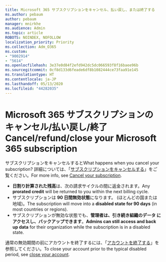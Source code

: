 ```yaml
---
title: Microsoft 365 サブスクリプションをキャンセル、払い戻し、または終了する
ms.author: pebaum
author: pebaum
manager: mnirkhe
ms.audience: Admin
ms.topic: article
ROBOTS: NOINDEX, NOFOLLOW
localization_priority: Priority
ms.collection: Adm_O365
ms.custom:
- "9002914"
- "5614"
ms.openlocfilehash: 3e37e0d84f2efd942dc5dc066593f8f16baee96b
ms.sourcegitcommit: 0cf8d133d6feade6df8b1082444ce73faa91e145
ms.translationtype: HT
ms.contentlocale: ja-JP
ms.lasthandoff: 05/13/2020
ms.locfileid: "44282035"
---
```

# <a name="cancelrefundclose-your-microsoft-365-subscription"></a><span data-ttu-id="a0155-102">Microsoft 365 サブスクリプションのキャンセル/払い戻し/終了</span><span class="sxs-lookup"><span data-stu-id="a0155-102">Cancel/refund/close your Microsoft 365 subscription</span></span>

<span data-ttu-id="a0155-103">サブスクリプションをキャンセルすると</span><span class="sxs-lookup"><span data-stu-id="a0155-103">What happens when you cancel your subscription?</span></span> <span data-ttu-id="a0155-104">詳細については、「[サブスクリプションをキャンセルする](https://docs.microsoft.com/microsoft-365/commerce/subscriptions/cancel-your-subscription?view=o365-worldwide)」をご覧ください。</span><span class="sxs-lookup"><span data-stu-id="a0155-104">For more info, see [Cancel your subscription](https://docs.microsoft.com/microsoft-365/commerce/subscriptions/cancel-your-subscription?view=o365-worldwide).</span></span>

- <span data-ttu-id="a0155-105">**日割り計算された残高**は、次の請求サイクルの間に返金されます。</span><span class="sxs-lookup"><span data-stu-id="a0155-105">Any **prorated credit** will be returned to you within the next billing cycle.</span></span>
- <span data-ttu-id="a0155-106">サブスクリプションは **90 日間無効状態**になります。 (ほとんどの国または地域)。</span><span class="sxs-lookup"><span data-stu-id="a0155-106">The subscription will move into a **disabled state for 90 days** (in most countries or regions).</span></span>
- <span data-ttu-id="a0155-107">サブスクリプションが無効な状態でも、**管理者は、引き続き組織のデータ にアクセスし、バックアップできます**。</span><span class="sxs-lookup"><span data-stu-id="a0155-107">**Admins can still access and back up data** for their organization while the subscription is in a disabled state.</span></span>

<span data-ttu-id="a0155-108">通常の無効期間の前にアカウントを終了するには、「[アカウントを終了する](https://docs.microsoft.com/microsoft-365/commerce/close-your-account?view=o365-worldwide)」を参照してください。</span><span class="sxs-lookup"><span data-stu-id="a0155-108">To close your account prior to the typical disabled period, see [close your account](https://docs.microsoft.com/microsoft-365/commerce/close-your-account?view=o365-worldwide).</span></span>
